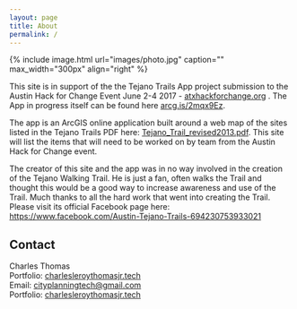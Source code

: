 ```yaml
---
layout: page
title: About
permalink: /
---
```


{% include image.html url="images/photo.jpg" caption="" max_width="300px" align="right" %}

This site is in support of the the Tejano Trails App project submission to the Austin Hack for Change Event June 2-4 2017 - [atxhackforchange.org] . The App in progress itself can be found here [arcg.is/2mqx9Ez]. 

The app is an ArcGIS online application built around a web map of the sites listed in the Tejano Trails PDF here: [Tejano_Trail_revised2013.pdf]. This site will list the items that will need to be worked on by team from the Austin Hack for Change event. 

The creator of this site and the app was in no way involved in the creation of the Tejano Walking Trail. He is just a fan, often walks the Trail and thought this would be a good way to increase awareness and use of the Trail. Much thanks to all the hard work that went into creating the Trail. Please visit its official Facebook page here: https://www.facebook.com/Austin-Tejano-Trails-694230753933021

## Contact

Charles Thomas <br />
Portfolio: [charlesleroythomasjr.tech] <br />
Email: [cityplanningtech@gmail.com]<br />
Portfolio: [charlesleroythomasjr.tech]<br />


[charlesleroythomasjr.tech]: http://charlesleroythomasjr.tech/
[cityplanningtech@gmail.com]: mailto:cityplanningtech@gmail.com
[charlesleroythomasjr.tech]: http://charlesleroythomasjr.tech
[atxhackforchange.org]: http://atxhackforchange.org/
[arcg.is/2mqx9Ez]: http://arcg.is/2mqx9Ez
[Tejano_Trail_revised2013.pdf]: https://www.preservationaustin.org/uploads/Tejano_Trail_revised2013.pdf
[atxhackforchange.org]: http://atxhackforchange.org/
[https://www.facebook.com/Austin-Tejano-Trails-694230753933021]: https://www.facebook.com/Austin-Tejano-Trails-694230753933021/
